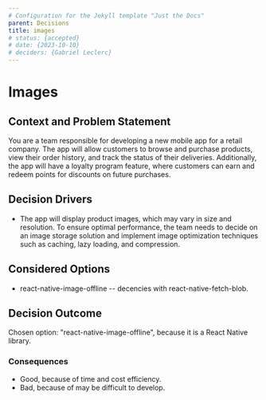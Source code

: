 ```yaml
---
# Configuration for the Jekyll template "Just the Docs"
parent: Decisions
title: images
# status: {accepted}
# date: {2023-10-10}
# deciders: {Gabriel Leclerc}
---
```


# Images

## Context and Problem Statement

You are a team responsible for developing a new mobile app for a retail company. The app will allow customers to browse and purchase products, view their order history, and track the status of their deliveries. Additionally, the app will have a loyalty program feature, where customers can earn and redeem points for discounts on future purchases.

## Decision Drivers

- The app will display product images, which may vary in size and resolution. To ensure optimal performance, the team needs to decide on an image storage solution and implement image optimization techniques such as caching, lazy loading, and compression.

## Considered Options

- react-native-image-offline
  -- decencies with react-native-fetch-blob.

## Decision Outcome

Chosen option: "react-native-image-offline", because it is a React Native library.

### Consequences

- Good, because of time and cost efficiency.
- Bad, because of may be difficult to develop.
